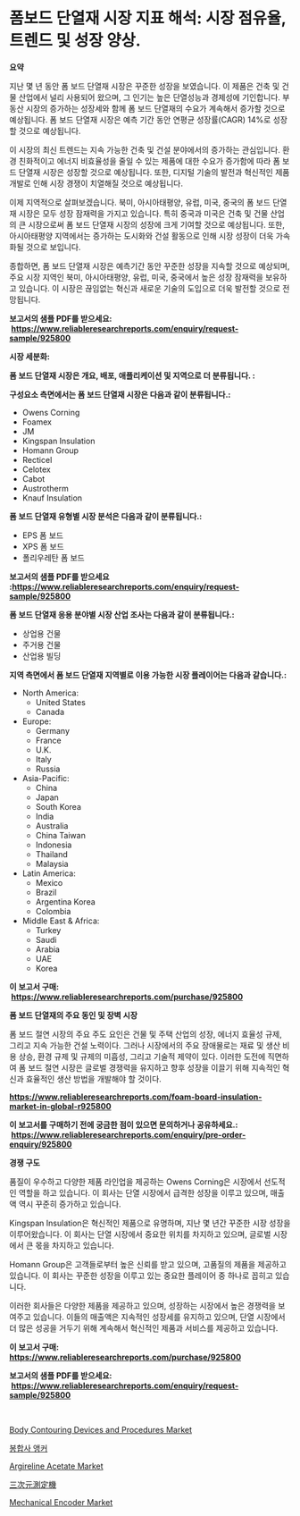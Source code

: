 <p><h1>폼보드 단열재 시장 지표 해석: 시장 점유율, 트렌드 및 성장 양상.</h1></p><p><strong>요약</strong></p>
<p><p>지난 몇 년 동안 폼 보드 단열재 시장은 꾸준한 성장을 보였습니다. 이 제품은 건축 및 건물 산업에서 널리 사용되어 왔으며, 그 인기는 높은 단열성능과 경제성에 기인합니다. 부동산 시장의 증가하는 성장세와 함께 폼 보드 단열재의 수요가 계속해서 증가할 것으로 예상됩니다. 폼 보드 단열재 시장은 예측 기간 동안 연평균 성장률(CAGR) 14%로 성장할 것으로 예상됩니다.</p><p>이 시장의 최신 트렌드는 지속 가능한 건축 및 건설 분야에서의 증가하는 관심입니다. 환경 친화적이고 에너지 비효율성을 줄일 수 있는 제품에 대한 수요가 증가함에 따라 폼 보드 단열재 시장은 성장할 것으로 예상됩니다. 또한, 디지털 기술의 발전과 혁신적인 제품 개발로 인해 시장 경쟁이 치열해질 것으로 예상됩니다.</p><p>이제 지역적으로 살펴보겠습니다. 북미, 아시아태평양, 유럽, 미국, 중국의 폼 보드 단열재 시장은 모두 성장 잠재력을 가지고 있습니다. 특히 중국과 미국은 건축 및 건물 산업의 큰 시장으로써 폼 보드 단열재 시장의 성장에 크게 기여할 것으로 예상됩니다. 또한, 아시아태평양 지역에서는 증가하는 도시화와 건설 활동으로 인해 시장 성장이 더욱 가속화될 것으로 보입니다.</p><p>종합하면, 폼 보드 단열재 시장은 예측기간 동안 꾸준한 성장을 지속할 것으로 예상되며, 주요 시장 지역인 북미, 아시아태평양, 유럽, 미국, 중국에서 높은 성장 잠재력을 보유하고 있습니다. 이 시장은 끊임없는 혁신과 새로운 기술의 도입으로 더욱 발전할 것으로 전망됩니다.</p></p>
<p><strong>보고서의 샘플 PDF를 받으세요: &nbsp;<a href="https://www.reliableresearchreports.com/enquiry/request-sample/925800">https://www.reliableresearchreports.com/enquiry/request-sample/925800</a></strong></p>
<p><strong>시장 세분화:</strong></p>
<p><strong> 폼 보드 단열재 시장은 개요, 배포, 애플리케이션 및 지역으로 더 분류됩니다. :</strong></p>
<p><strong>구성요소 측면에서는 폼 보드 단열재 시장은 다음과 같이 분류됩니다.:</strong></p>
<p><ul><li>Owens Corning</li><li>Foamex</li><li>JM</li><li>Kingspan Insulation</li><li>Homann Group</li><li>Recticel</li><li>Celotex</li><li>Cabot</li><li>Austrotherm</li><li>Knauf Insulation</li></ul></p>
<p><strong> 폼 보드 단열재 유형별 시장 분석은 다음과 같이 분류됩니다.:</strong></p>
<p><ul><li>EPS 폼 보드</li><li>XPS 폼 보드</li><li>폴리우레탄 폼 보드</li></ul></p>
<p><strong>보고서의 샘플 PDF를 받으세요 :<a href="https://www.reliableresearchreports.com/enquiry/request-sample/925800">https://www.reliableresearchreports.com/enquiry/request-sample/925800</a></strong></p>
<p><strong> 폼 보드 단열재 응용 분야별 시장 산업 조사는 다음과 같이 분류됩니다.:</strong></p>
<p><ul><li>상업용 건물</li><li>주거용 건물</li><li>산업용 빌딩</li></ul></p>
<p><strong>지역 측면에서 폼 보드 단열재 지역별로 이용 가능한 시장 플레이어는 다음과 같습니다.:</strong></p>
<p><ul>
    <li>
        North America:
        <ul>
            <li>United States</li>
            <li>Canada</li>
        </ul>
    </li>
    <li>
        Europe:
        <ul>
            <li>Germany</li>
            <li>France</li>
            <li>U.K.</li>
            <li>Italy</li>
            <li>Russia</li>
        </ul>
    </li>
    <li>
        Asia-Pacific:
        <ul>
            <li>China</li>
            <li>Japan</li>
            <li>South Korea</li>
            <li>India</li>
            <li>Australia</li>
            <li>China Taiwan</li>
            <li>Indonesia</li>
            <li>Thailand</li>
            <li>Malaysia</li>
        </ul>
    </li>
    <li>
        Latin America:
        <ul>
            <li>Mexico</li>
            <li>Brazil</li>
            <li>Argentina Korea</li>
            <li>Colombia</li>
        </ul>
    </li>
    <li>
        Middle East & Africa:
        <ul>
            <li>Turkey</li>
            <li>Saudi</li>
            <li>Arabia</li>
            <li>UAE</li>
            <li>Korea</li>
        </ul>
    </li>
    </ul></p>
<p><strong>이 보고서 구매: &nbsp;<a href="https://www.reliableresearchreports.com/purchase/925800">https://www.reliableresearchreports.com/purchase/925800</a></strong></p>
<p><strong>폼 보드 단열재의 주요 동인 및 장벽 시장</strong></p>
<p><p>폼 보드 절연 시장의 주요 주도 요인은 건물 및 주택 산업의 성장, 에너지 효율성 규제, 그리고 지속 가능한 건설 노력이다. 그러나 시장에서의 주요 장애물로는 재료 및 생산 비용 상승, 환경 규제 및 규제의 미흡성, 그리고 기술적 제약이 있다. 이러한 도전에 직면하여 폼 보드 절연 시장은 글로벌 경쟁력을 유지하고 향후 성장을 이끌기 위해 지속적인 혁신과 효율적인 생산 방법을 개발해야 할 것이다.</p></p>
<p><strong><a href="https://www.reliableresearchreports.com/foam-board-insulation-market-in-global-r925800">https://www.reliableresearchreports.com/foam-board-insulation-market-in-global-r925800</a></strong></p>
<p><strong>이 보고서를 구매하기 전에 궁금한 점이 있으면 문의하거나 공유하세요.: &nbsp;<a href="https://www.reliableresearchreports.com/enquiry/pre-order-enquiry/925800">https://www.reliableresearchreports.com/enquiry/pre-order-enquiry/925800</a></strong></p>
<p><strong>경쟁 구도</strong></p>
<p><p>품질이 우수하고 다양한 제품 라인업을 제공하는 Owens Corning은 시장에서 선도적인 역할을 하고 있습니다. 이 회사는 단열 시장에서 급격한 성장을 이루고 있으며, 매출액 역시 꾸준히 증가하고 있습니다.</p><p>Kingspan Insulation은 혁신적인 제품으로 유명하며, 지난 몇 년간 꾸준한 시장 성장을 이루어왔습니다. 이 회사는 단열 시장에서 중요한 위치를 차지하고 있으며, 글로벌 시장에서 큰 몫을 차지하고 있습니다.</p><p>Homann Group은 고객들로부터 높은 신뢰를 받고 있으며, 고품질의 제품을 제공하고 있습니다. 이 회사는 꾸준한 성장을 이루고 있는 중요한 플레이어 중 하나로 꼽히고 있습니다.</p><p>이러한 회사들은 다양한 제품을 제공하고 있으며, 성장하는 시장에서 높은 경쟁력을 보여주고 있습니다. 이들의 매출액은 지속적인 성장세를 유지하고 있으며, 단열 시장에서 더 많은 성공을 거두기 위해 계속해서 혁신적인 제품과 서비스를 제공하고 있습니다.</p></p>
<p><strong>이 보고서 구매: &nbsp; <a href="https://www.reliableresearchreports.com/purchase/925800">https://www.reliableresearchreports.com/purchase/925800</a></strong></p>
<p><strong>보고서의 샘플 PDF를 받으세요: &nbsp;<a href="https://www.reliableresearchreports.com/enquiry/request-sample/925800">https://www.reliableresearchreports.com/enquiry/request-sample/925800</a></strong><strong></strong></p>
<p>&nbsp;</p>
<p><p><a href="https://github.com/khayangel/Market-Research-Report-List-2/blob/main/body-contouring-devices-and-procedures-market.md">Body Contouring Devices and Procedures Market</a></p><p><a href="https://github.com/AlbertotDouglas44367/Market-Research-Report-List-1/blob/main/643900722918.md">봉합사 앵커</a></p><p><a href="https://issuu.com/reportprime-2/docs/argireline-acetate-market-size-2030.pptx">Argireline Acetate Market</a></p><p><a href="https://medium.com/@brendancole1992/3d%E6%B8%AC%E5%AE%9A%E6%A9%9F%E5%B8%82%E5%A0%B4%E3%81%AE%E3%83%A1%E3%83%88%E3%83%AA%E3%82%AF%E3%82%B9-%E5%B8%82%E5%A0%B4%E3%82%B7%E3%82%A7%E3%82%A2-%E5%8B%95%E5%90%91-%E6%88%90%E9%95%B7%E3%83%91%E3%82%BF%E3%83%BC%E3%83%B3%E3%81%AE%E8%A7%A3%E8%AA%AD-d4bedc268d1f">三次元測定機</a></p><p><a href="https://adventurous-uranium-ef9.notion.site/Mechanical-Encoder-Market-Competitive-Analysis-Market-Trends-and-Forecast-to-2031-b61a8245b8ac46a29605525035e90a71">Mechanical Encoder Market</a></p></p>